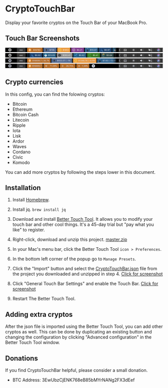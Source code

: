 # CryptoTouchBar

Display your favorite cryptos on the Touch Bar of your MacBook Pro.


## Touch Bar Screenshots

![Screenshot](screenshots/coins1.png)
![Screenshot](screenshots/coins2.png)
![Screenshot](screenshots/coins_progress.png)
![Screenshot](screenshots/BTC_progress.png)


## Crypto currencies

In this config, you can find the folowing cryptos:
- Bitcoin
- Ethereum
- Bitcoin Cash
- Litecoin
- Ripple
- Iota
- Lisk
- Ardor
- Waves
- Cordano
- Civic
- Komodo

You can add more cryptos by following the steps lower in this document.


## Installation

1. Install [Homebrew](https://brew.sh).

2. Install jq.
```brew install jq```

3. Download and install [Better Touch Tool](https://www.boastr.net/downloads/). It allows you to modify your touch bar and other cool things. It's a 45-day trial but "pay what you like" to register.

4. Right-click, download and unzip this project. [master.zip](https://github.com/iOlivier/CryptoTouchBar/archive/master.zip)

5. In your Mac's menu bar, click the Better Touch Tool `icon > Preferences`.

6. In the bottom left corner of the popup go to `Manage Presets`.

7. Click the "Import" button and select the [CryptoTouchBar.json](https://raw.githubusercontent.com/iOlivier/CryptoTouchBar/master/CryptoTouchBar.json) file from the project you downloaded and unzipped in step 4.
    [Click for screenshot](screenshots/installStep7.png)

8. Click "General Touch Bar Settings" and enable the Touch Bar.
    [Click for screenshot](screenshots/installStep8.png)

9. Restart The Better Touch Tool.


## Adding extra cryptos

After the json file is imported using the Better Touch Tool, you can add other cryptos as well. This can be done by duplicating an existing button and changing the configuration by clicking "Advanced configuration" in the Better Touch Tool window.


## Donations

If you find CryptoTouchBar helpful, please consider a small donation.

- BTC Address: 3EwUbzCjENK768eB85bMYrNANg2FX3dEef
